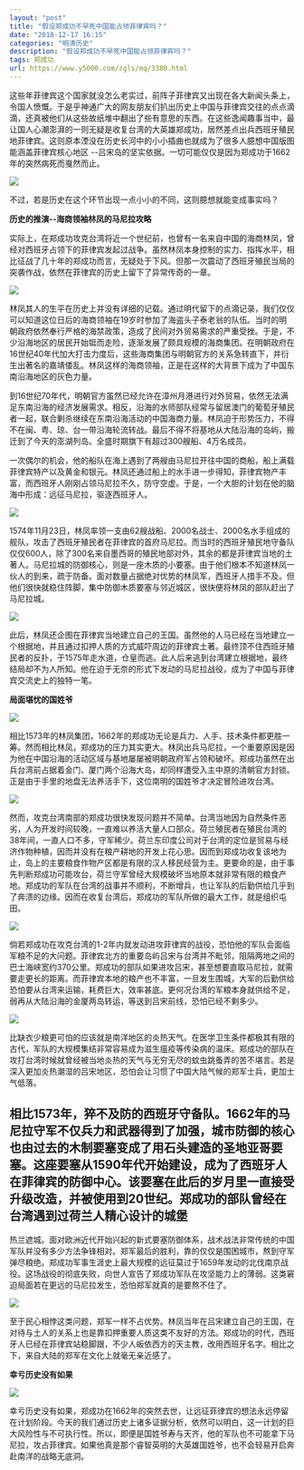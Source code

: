 ```yaml
---
layout: "post"
title: "假设郑成功不早死中国能占领菲律宾吗？"
date: "2018-12-17 16:15"
categories: "明清历史"
description: "假设郑成功不早死中国能占领菲律宾吗？"
tags: 郑成功
url: https://www.y5000.com/zgls/mq/3380.html
---
```






这些年菲律宾这个国家就没怎么老实过，前阵子菲律宾又出现在各大新闻头条上，令国人愤慨。于是乎神通广大的网友朋友们扒出历史上中国与菲律宾交往的点点滴滴，还真被他们从这些故纸堆中翻出了些有意思的东西。在这些逸闻趣事当中，最让国人心潮澎湃的一则无疑是收复台湾的大英雄郑成功，居然差点出兵西班牙殖民地菲律宾。这则原本湮没在历史长河中的小小插曲也就成为了很多人臆想中国版图能涵盖菲律宾核心地区
--吕宋岛的坚实依据。一切可能仅仅是因为郑成功于1662年的突然病死而戛然而止。

![](https://img.y5000.com/uploads/allimg/161008/6-16100Q12152913.jpg)

不过，若是历史在这个环节出现一点小小的不同，这则臆想就能变成事实吗？

**历史的推演--海商领袖林凤的马尼拉攻略**

实际上，在郑成功攻克台湾将近一个世纪前，也曾有一名来自中国的海商林凤，曾经对西班牙占领下的菲律宾发起过战争。虽然林凤本身控制的实力、指挥水平，相比征战了几十年的郑成功而言，无疑处于下风。但那一次震动了西班牙殖民当局的突袭作战，依然在菲律宾的历史上留下了异常传奇的一章。

![](https://img.y5000.com/uploads/allimg/161008/6-16100Q12352629.jpg)

林凤其人的生平在历史上并没有详细的记载。通过明代留下的点滴记录，我们仅仅可以知道这位日后的海商领袖在19岁时参加了海盗头子泰老翁的队伍。当时的明朝政府依然奉行严格的海禁政策，造成了民间对外贸易需求的严重受挫。于是，不少沿海地区的居民开始铤而走险，逐渐发展了颇具规模的海商集团。在明朝政府在16世纪40年代加大打击力度后，这些海商集团与明朝官方的关系急转直下，并衍生出著名的嘉靖倭乱。林凤这样的海商领袖，正是在这样的大背景下成为了中国东南沿海地区的灰色力量。

到16世纪70年代，明朝官方虽然已经允许在漳州月港进行对外贸易，依然无法满足东南沿海的经济发展需求。相反，沿海的水师部队经常与留居澳门的葡萄牙殖民者一起，联合剿杀继续在东南沿海活动的中国海商力量。林凤迫于形势压力，不得不在闽、粤、琼、台一带沿海轮流转战。最后不得不将基地从大陆沿海的岛屿，搬迁到了今天的澎湖列岛。全盛时期旗下有超过300艘船、4万名成员。

一次偶尔的机会，他的船队在海上遇到了两艘由马尼拉开往中国的商船，船上满载菲律宾特产以及黄金和银元。林凤还通过船上的水手进一步得知，菲律宾物产丰富，而西班牙人刚刚占领马尼拉不久，防守空虚。于是，一个大胆的计划在他的脑海中形成：远征马尼拉，驱逐西班牙人。

![](https://img.y5000.com/uploads/allimg/161008/6-16100Q12A41c.jpg)

1574年11月23日，林凤率领一支由62艘战船、2000名战士、2000名水手组成的舰队，攻击了西班牙殖民者在菲律宾的首府马尼拉。而当时的西班牙殖民地守备队仅仅600人，除了300名来自墨西哥的殖民地部对外，其余的都是菲律宾当地的土著人。马尼拉城的防御核心，则是一座木质的小要塞。由于他们根本不知道林凤一伙人的到来，疏于防备。面对数量占据绝对优势的林凤军，西班牙人措手不及。但他们很快就稳住阵脚，集中防御木质要塞与邻近城区，很快便将林凤的部队赶出了马尼拉城。

![](https://img.y5000.com/uploads/allimg/161008/6-16100Q12K35U.jpg)

此后，林凤还企图在菲律宾当地建立自己的王国。虽然他的人马已经在当地建立一个根据地，并且通过扣押人质的方式威吓周边的菲律宾土著。最终顶不住西班牙殖民者的反扑，于1575年走水道，仓皇而逃。此人后来逃到台湾建立根据地，最终结局却不为人所知。他在迫于无奈的形式下发动的马尼拉战役，成为了中国与菲律宾交流史上的独特一笔。

**局面堪忧的国姓爷**

![](https://img.y5000.com/uploads/allimg/161008/6-16100Q12S9E4.jpg)

相比1573年的林凤集团，1662年的郑成功无论是兵力、人手、技术条件都更胜一筹。然而相比林凤，郑成功的压力其实更大。林凤出兵马尼拉，一个重要原因是因为他在中国沿海的活动区域与基地屡屡被明朝政府军占领和破坏。郑成功虽然在出兵台湾前占据着金门、厦门两个沿海大岛，却同样遭受入主中原的清朝官方封锁。正是由于手里的地盘无法养活手下，这位南明的国姓爷才决定冒险进攻台湾。

![](https://img.y5000.com/uploads/allimg/161008/6-16100Q12939644.jpg)

然而，攻克台湾南部的郑成功很快发现问题并不简单。台湾当地因为自然条件恶劣，人为开发时间较晚，一直难以养活大量人口部众。荷兰殖民者在殖民台湾的38年间，一直人口不多，守军稀少。荷兰东印度公司对于台湾的定位是贸易与经济作物种植，因而并没有在粮产耕地的开发上花心思。因而到郑成功收复该地为止，岛上的主要粮食作物产区都是有限的汉人移民经营为主。更要命的是，由于事先判断郑成功可能攻台，荷兰守军曾经大规模破坏当地原本就非常有限的粮食产地。郑成功的军队在台湾的战事并不顺利，不断增兵，也让军队的后勤供给几乎到了奔溃的边缘。因而在收复台湾后，郑成功的军队所做的最大工作，就是组织屯田。

![](https://img.y5000.com/uploads/allimg/161008/6-16100Q130422D.jpg)

倘若郑成功在攻克台湾的1-2年内就发动进攻菲律宾的战役，恐怕他的军队会面临军粮不足的大问题。菲律宾北方的重要岛屿吕宋与台湾并不毗邻，阻隔两地之间的巴士海峡宽约370公里。郑成功的部队如果进攻吕宋，甚至想要直取马尼拉，就需要走更长的距离。而菲律宾本地的粮产也不丰富，一旦发生围城，大军的后勤供给恐怕要从台湾来运输，耗费巨大，效率甚底。更何况台湾的军粮本身就供给不足，弱再从大陆沿海的金厦两岛转运，等送到吕宋前线，恐怕已经不剩多少。

![](https://img.y5000.com/uploads/allimg/161008/6-16100Q1313V62.jpg)

比缺衣少粮更可怕的应该就是南洋地区的炎热天气。在医学卫生条件都极其有限的古代，军队的大规模集结非常容易成为滋生瘟疫等传染病的温床。郑成功的部队在攻打台湾时候就曾经被当地炎热的天气与无穷无尽的蚊虫跳蚤弄的苦不堪言。若是深入更加炎热潮湿的吕宋地区，恐怕会让习惯了中国大陆气候的郑军士兵，更加士气低落。

相比1573年，猝不及防的西班牙守备队。1662年的马尼拉守军不仅兵力和武器得到了加强，城市防御的核心也由过去的木制要塞变成了用石头建造的圣地亚哥要塞。这座要塞从1590年代开始建设，成为了西班牙人在菲律宾的防御中心。该要塞在此后的岁月里一直接受升级改造，并被使用到20世纪。郑成功的部队曾经在台湾遇到过荷兰人精心设计的城堡
---
热兰遮城。面对欧洲近代开始兴起的新式要塞防御体系，战术战法非常传统的中国军队并没有多少方法争锋相对。郑军最后的胜利，靠的仅仅是围困城市，熬到守军弹尽粮绝。郑成功军事生涯史上最大规模的远征莫过于1659年发动的北伐南京战役。这场战役的彻底失败，向世人宣告了郑成功军队在攻坚能力上的薄弱。这类窘迫局面若在更远的马尼拉发生，恐怕郑军就真的是要熬不住了。

![](https://img.y5000.com/uploads/allimg/161008/6-16100Q13245M4.jpg)

至于民心相悖这类问题，郑军一样不占优势。林凤当年在吕宋建立自己的王国，在对待与土人的关系上也是靠扣押重要人质这类不友好的方法。郑成功的时代，西班牙人已经在菲律宾站稳脚跟，不少人皈依西方的天主教，改用西班牙名字。相比之下，来自大陆的郑军在文化上就毫无亲近感了。

**幸亏历史没有如果**

![](https://img.y5000.com/uploads/allimg/161008/6-16100Q1332aM.jpg)

幸亏历史没有如果，郑成功在1662年的突然去世，让远征菲律宾的想法永远停留在计划阶段。今天的我们通过历史上诸多证据分析，依然可以明白，这一计划的巨大风险性与不可执行性。所以，即便是国姓爷寿与天齐，他的军队也不可能拿下马尼拉，攻占菲律宾。如果他真是那个睿智英明的大英雄国姓爷，也不会轻易开启奔赴南洋的战略无底洞。
